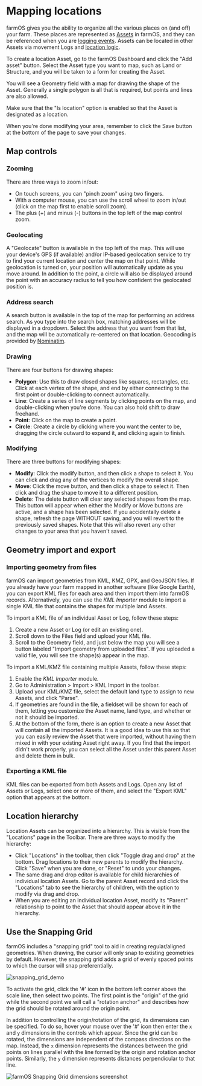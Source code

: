 # Mapping locations

farmOS gives you the ability to organize all the various places on (and off)
your farm. These places are represented as [Assets](/guide/assets) in farmOS,
and they can be referenced when you are [logging events](/guide/logs). Assets
can be located in other Assets via movement Logs and
[location logic](/guide/location).

To create a location Asset, go to the farmOS Dashboard and click the "Add
asset" button. Select the Asset type you want to map, such as Land or
Structure, and you will be taken to a form for creating the Asset.

You will see a Geometry field with a map for drawing the shape of the Asset.
Generally a single polygon is all that is required, but points and lines are
also allowed.

Make sure that the "Is location" option is enabled so that the Asset is
designated as a location.

When you're done modifying your area, remember to click the Save button at the
bottom of the page to save your changes.

## Map controls

### Zooming

There are three ways to zoom in/out:

- On touch screens, you can "pinch zoom" using two fingers.
- With a computer mouse, you can use the scroll wheel to zoom in/out (click
   on the map first to enable scroll zoom).
- The plus (+) and minus (-) buttons in the top left of the map control zoom.

### Geolocating

A "Geolocate" button is available in the top left of the map. This will use your
device's GPS (if available) and/or IP-based geolocation service to try to find
your current location and center the map on that point. While geolocation is
turned on, your position will automatically update as you move around. In
addition to the point, a circle will also be displayed around the point with an
accuracy radius to tell you how confident the geolocated position is.

### Address search

A search button is available in the top of the map for performing an address
search. As you type into the search box, matching addresses will be displayed
in a dropdown. Select the address that you want from that list, and the map
will be automatically re-centered on that location. Geocoding is provided by
[Nominatim](https://nominatim.org/).

### Drawing

There are four buttons for drawing shapes:

- **Polygon**: Use this to draw closed shapes like squares, rectangles, etc.
  Click at each vertex of the shape, and end by either connecting to the first
  point or double-clicking to connect automatically.
- **Line**: Create a series of line segments by clicking points on the map, and
  double-clicking when you're done. You can also hold shift to draw freehand.
- **Point**: Click on the map to create a point.
- **Circle**: Create a circle by clicking where you want the center to be,
  dragging the circle outward to expand it, and clicking again to finish.

### Modifying

There are three buttons for modifying shapes:

- **Modify**: Click the modify button, and then click a shape to select it. You
  can click and drag any of the vertices to modify the overall shape.
- **Move**: Click the move button, and then click a shape to select it. Then
  click and drag the shape to move it to a different position.
- **Delete**: The delete button will clear any selected shapes from the map.
  This button will appear when either the Modify or Move buttons are active,
  and a shape has been selected. If you accidentally delete a shape, refresh
  the page WITHOUT saving, and you will revert to the previously saved shapes.
  Note that this will also revert any other changes to your area that you
  haven't saved.

## Geometry import and export

### Importing geometry from files

farmOS can import geometries from KML, KMZ, GPX, and GeoJSON files. If you
already have your farm mapped in another software (like Google Earth), you
can export KML files for each area and then import them into farmOS records.
Alternatively, you can use the *KML Importer* module to import a single KML
file that contains the shapes for multiple land Assets.

To import a KML file of an individual Asset or Log, follow these steps:

1. Create a new Asset or Log (or edit an existing one).
2. Scroll down to the Files field and upload your KML file.
3. Scroll to the Geometry field, and just below the map you will see a button
   labeled "Import geometry from uploaded files". If you uploaded a valid file,
   you will see the shape(s) appear in the map.

To import a KML/KMZ file containing multiple Assets, follow these steps:

1. Enable the *KML Importer* module.
2. Go to Administration > Import > KML Import in the toolbar.
3. Upload your KML/KMZ file, select the default land type to assign to new
   Assets, and click "Parse".
4. If geometries are found in the file, a fieldset will be shown for each of
   them, letting you customize the Asset name, land type, and whether or not it
   should be imported.
5. At the bottom of the form, there is an option to create a new Asset that will
   contain all the imported Assets. It is a good idea to use this so that you
   can easily review the Asset that were imported, without having them mixed in
   with your existing Asset right away. If you find that the import didn't work
   properly, you can select all the Asset under this parent Asset and delete them
   in bulk.

### Exporting a KML file

KML files can be exported from both Assets and Logs. Open any list of Assets or
Logs, select one or more of them, and select the "Export KML" option that
appears at the bottom.

## Location hierarchy

Location Assets can be organized into a hierarchy. This is visible from the
"Locations" page in the Toolbar. There are three ways to modify the hierarchy:

- Click "Locations" in the toolbar, then click "Toggle drag and drop" at the
  bottom. Drag locations to their new parents to modify the hierarchy. Click
  "Save" when you are done, or "Reset" to undo your changes.
- The same drag and drop editor is available for child hierarchies of
  individual location Assets. Go to the parent Asset record and click the
  "Locations" tab to see the hierarchy of children, with the option to modify
  via drag and drop.
- When you are editing an individual location Asset, modify its "Parent"
  relationship to point to the Asset that should appear above it in the
  hierarchy.

## Use the Snapping Grid

farmOS includes a "snapping grid" tool to aid in creating regular/aligned
geometries. When drawing, the cursor will only snap to existing geometries by
default. However, the snapping grid adds a grid of evenly spaced points to which
the cursor will snap preferentially.

![snapping_grid_demo](https://user-images.githubusercontent.com/30754460/88995756-5cb22300-d2a0-11ea-88a1-50edac1c0168.gif)

To activate the grid, click the '#' icon in the bottom left corner above the
scale line, then select two points. The first point is the "origin" of the grid
while the second point we will call a "rotation anchor" and describes how the
grid should be rotated around the origin point.

In addition to controlling the origin/rotation of the grid, its dimensions can
be specified. To do so, hover your mouse over the '#' icon then enter the `x` and
`y` dimensions in the controls which appear. Since the grid can be rotated, the
dimensions are independent of the compass directions on the map. Instead, the `x`
dimension represents the distances between the grid points on lines parallel with
the line formed by the origin and rotation anchor points. Similarly, the `y` dimension
represents distances perpendicular to that line.

![farmOS Snapping Grid dimensions screenshot](/img/snapping_grid_dimension_explanation.png)
